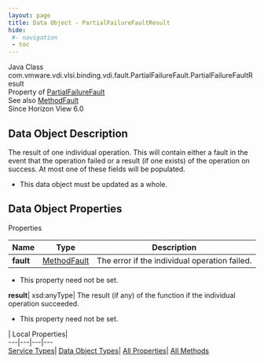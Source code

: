 ```yaml
---
layout: page
title: Data Object - PartialFailureFaultResult
hide:
 #- navigation
 - toc
---
```






Java Class
    com.vmware.vdi.vlsi.binding.vdi.fault.PartialFailureFault.PartialFailureFaultResult  
Property of
     [PartialFailureFault](vdi.fault.PartialFailureFault.md#field_detail)  
See also
     [MethodFault](vmodl.MethodFault.md)  
Since 
    Horizon View 6.0

## Data Object Description 

The result of one individual operation. This will contain either a fault in the event that the operation failed or a result (if one exists) of the operation on success. At most one of these fields will be populated. 

  * This data object must be updated as a whole.



## Data Object Properties

Properties

Name |  Type |  Description   
---|---|---  
**fault**| [MethodFault](vmodl.MethodFault.md)|  The error if the individual operation failed.   


 * This property need not be set.

  
**result**|  xsd:anyType|  The result (if any) of the function if the individual operation succeeded.   


 * This property need not be set.

  
  
  
 | Local Properties|   
---|---|---|---  
[Service Types](index-mo_types.md)| [Data Object Types](index-do_types.md)| [All Properties](index-properties.md)| [All Methods](index-methods.md)  
  
  

